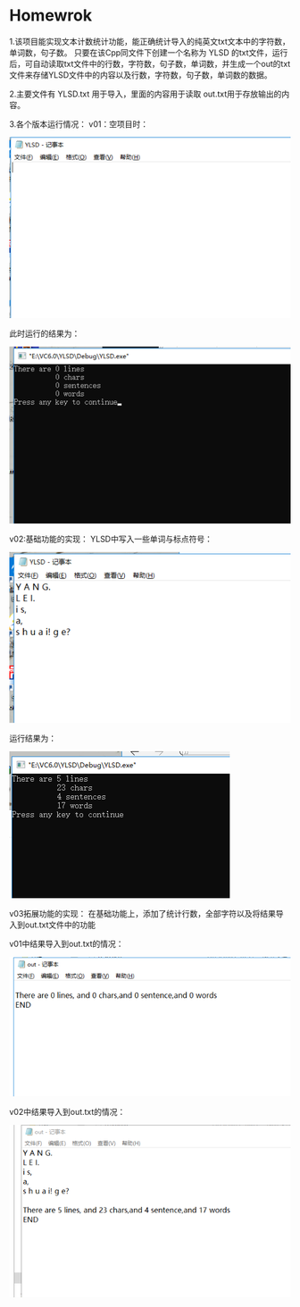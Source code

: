 # Homewrok
1.该项目能实现文本计数统计功能，能正确统计导入的纯英文txt文本中的字符数，单词数，句子数。 只要在该Cpp同文件下创建一个名称为 YLSD 的txt文件，运行后，可自动读取txt文件中的行数，字符数，句子数，单词数，并生成一个out的txt文件来存储YLSD文件中的内容以及行数，字符数，句子数，单词数的数据。

2.主要文件有 YLSD.txt 用于导入，里面的内容用于读取
  out.txt用于存放输出的内容。

3.各个版本运行情况：
 v01：空项目时： 
 
 ![YLSD中无内容时](https://github.com/syh977/Homewrok/blob/master/v0.1.png)
 
 此时运行的结果为：
 
 ![运行结果](https://github.com/syh977/Homewrok/blob/master/v0.2.png)
 
 
 v02:基础功能的实现：
 YLSD中写入一些单词与标点符号：
 
 ![YlSD中内容](https://github.com/syh977/Homewrok/blob/master/v1.1.png)
 
 运行结果为：
 
 ![运行结果](https://github.com/syh977/Homewrok/blob/master/v1.2.png)
 
 
 v03拓展功能的实现：
 在基础功能上，添加了统计行数，全部字符以及将结果导入到out.txt文件中的功能
 
 v01中结果导入到out.txt的情况：
 
 ![v01](https://github.com/syh977/Homewrok/blob/master/v3.2.png)
 
 
 v02中结果导入到out.txt的情况：
 
 ![v02](https://github.com/syh977/Homewrok/blob/master/v3.1.png)
 
 
 
 

 
